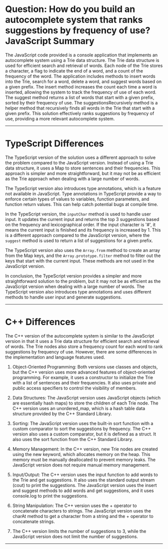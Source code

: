 # Question: How do you build an autocomplete system that ranks suggestions by frequency of use? JavaScript Summary

The JavaScript code provided is a console application that implements an autocomplete system using a Trie data structure. The Trie data structure is used for efficient search and retrieval of words. Each node of the Trie stores a character, a flag to indicate the end of a word, and a count of the frequency of the word. The application includes methods to insert words into the Trie, search for a word, delete a word, and suggest words based on a given prefix. The insert method increases the count each time a word is inserted, allowing the system to track the frequency of use of each word. The suggest method returns a list of words that start with a given prefix, sorted by their frequency of use. The suggestionsRecursively method is a helper method that recursively finds all words in the Trie that start with a given prefix. This solution effectively ranks suggestions by frequency of use, providing a more relevant autocomplete system.

---

# TypeScript Differences

The TypeScript version of the solution uses a different approach to solve the problem compared to the JavaScript version. Instead of using a Trie data structure, it uses a Map to store sentences and their frequencies. This approach is simpler and more straightforward, but it may not be as efficient as the Trie approach when dealing with a large number of words.

The TypeScript version also introduces type annotations, which is a feature not available in JavaScript. Type annotations in TypeScript provide a way to enforce certain types of values to variables, function parameters, and function return values. This can help catch potential bugs at compile time.

In the TypeScript version, the `inputChar` method is used to handle user input. It updates the current input and returns the top 3 suggestions based on the frequency and lexicographical order. If the input character is '#', it means the current input is finished and its frequency is increased by 1. This is a different approach compared to the JavaScript version, where the `suggest` method is used to return a list of suggestions for a given prefix.

The TypeScript version also uses the `Array.from` method to create an array from the Map keys, and the `Array.prototype.filter` method to filter out the keys that start with the current input. These methods are not used in the JavaScript version.

In conclusion, the TypeScript version provides a simpler and more straightforward solution to the problem, but it may not be as efficient as the JavaScript version when dealing with a large number of words. The TypeScript version also introduces type annotations and uses different methods to handle user input and generate suggestions.

---

# C++ Differences

The C++ version of the autocomplete system is similar to the JavaScript version in that it uses a Trie data structure for efficient search and retrieval of words. The Trie nodes also store a frequency count for each word to rank suggestions by frequency of use. However, there are some differences in the implementation and language features used.

1. Object-Oriented Programming: Both versions use classes and objects, but the C++ version uses more advanced features of object-oriented programming. For example, it uses a constructor to initialize the Trie with a list of sentences and their frequencies. It also uses private and public access specifiers to control the visibility of members.

2. Data Structures: The JavaScript version uses JavaScript objects (which are essentially hash maps) to store the children of each Trie node. The C++ version uses an unordered_map, which is a hash table data structure provided by the C++ Standard Library.

3. Sorting: The JavaScript version uses the built-in sort function with a custom comparator to sort the suggestions by frequency. The C++ version also uses a custom comparator, but it is defined as a struct. It also uses the sort function from the C++ Standard Library.

4. Memory Management: In the C++ version, new Trie nodes are created using the new keyword, which allocates memory on the heap. This memory must be manually deallocated to prevent memory leaks. The JavaScript version does not require manual memory management.

5. Input/Output: The C++ version uses the input function to add words to the Trie and get suggestions. It also uses the standard output stream (cout) to print the suggestions. The JavaScript version uses the insert and suggest methods to add words and get suggestions, and it uses console.log to print the suggestions.

6. String Manipulation: The C++ version uses the + operator to concatenate characters to strings. The JavaScript version uses the charAt method to get a character from a string and the + operator to concatenate strings.

7. The C++ version limits the number of suggestions to 3, while the JavaScript version does not limit the number of suggestions.

---

